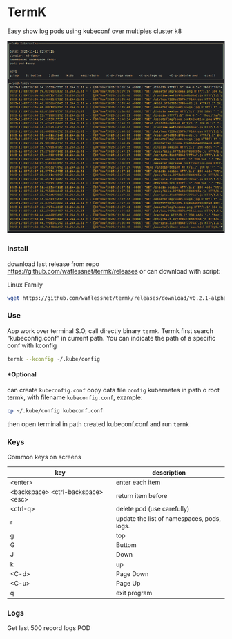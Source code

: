 # TermK

Easy show log pods using kubeconf over multiples cluster k8

![show_logs_one_pod.png](images%2Fshow_logs_one_pod.png)


### Install 

download last release from repo https://github.com/waflessnet/termk/releases 
 or can download with script:

Linux Family 
```bash
wget https://github.com/waflessnet/termk/releases/download/v0.2.1-alpha/termk-linux-amd64 -o /tmp/termk && sudo mv termk-linux-amd64 /usr/local/bin/termk && sudo chmod +x /usr/local/bin/termk
```



### Use

App work over terminal S.O, call directly binary `termk`. 
Termk first search “kubeconfig.conf” in current path. You can indicate the path of a specific conf with kconfig

```bash
termk --kconfig ~/.kube/config
```
#### *Optional 
can create `kubeconfig.conf` copy data file `config` kubernetes in path o root termk, with filename `kubeconfig.conf`, example:

```bash
cp ~/.kube/config kubeconf.conf
```

then open terminal in path created kubeconf.conf and run `termk`

### Keys

Common keys on screens 

| key                                     | description                                |  
|-----------------------------------------|--------------------------------------------|
| \<enter\>                               | enter each item                            | 
| \<backspace\> <ctrl-backspace\> \<esc\> | return item before                         | 
| \<ctrl-q\>                              | delete pod (use carefully)                 |
| r                                       | update the list of namespaces, pods, logs. |
| g                                       | top                                        |
| G                                       | Buttom                                     |
| J                                       | Down                                       |
| k                                       | up                                         |
| \<C-d\>                                 | Page Down                                  |
| \<C-u\>                                 | Page Up                                    |
| q                                       | exit program                               |

### Logs
Get last 500 record logs POD